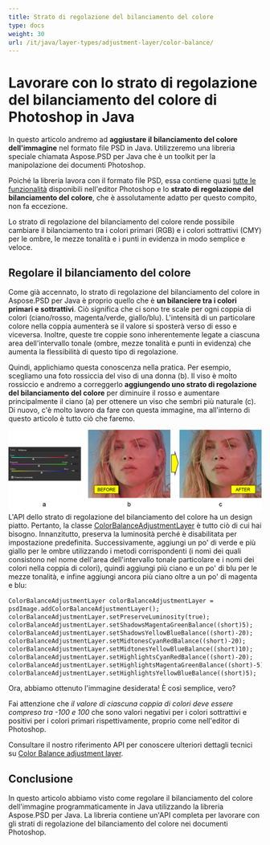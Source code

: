 ```yaml
---
title: Strato di regolazione del bilanciamento del colore
type: docs
weight: 30
url: /it/java/layer-types/adjustment-layer/color-balance/
---
```


# Lavorare con lo strato di regolazione del bilanciamento del colore di Photoshop in Java

In questo articolo andremo ad **aggiustare il bilanciamento del colore dell'immagine** nel formato file PSD in Java. Utilizzeremo una libreria speciale chiamata Aspose.PSD per Java che è un toolkit per la manipolazione dei documenti Photoshop.

Poiché la libreria lavora con il formato file PSD, essa contiene quasi [tutte le funzionalità](https://docs.aspose.com/psd/java/features/) disponibili nell'editor Photoshop e lo **strato di regolazione del bilanciamento del colore**, che è assolutamente adatto per questo compito, non fa eccezione.

Lo strato di regolazione del bilanciamento del colore rende possibile cambiare il bilanciamento tra i colori primari (RGB) e i colori sottrattivi (CMY) per le ombre, le mezze tonalità e i punti in evidenza in modo semplice e veloce.

## Regolare il bilanciamento del colore

Come già accennato, lo strato di regolazione del bilanciamento del colore in Aspose.PSD per Java è proprio quello che è **un bilanciere tra i colori primari e sottrattivi**. Ciò significa che ci sono tre scale per ogni coppia di colori (ciano/rosso, magenta/verde, giallo/blu). L'intensità di un particolare colore nella coppia aumenterà se il valore si sposterà verso di esso e viceversa. Inoltre, queste tre coppie sono inherentemente legate a ciascuna area dell'intervallo tonale (ombre, mezze tonalità e punti in evidenza) che aumenta la flessibilità di questo tipo di regolazione.

Quindi, applichiamo questa conoscenza nella pratica. Per esempio, scegliamo una foto rossiccia del viso di una donna (b). Il viso è molto rossiccio e andremo a correggerlo **aggiungendo uno strato di regolazione del bilanciamento del colore** per diminuire il rosso e aumentare principalmente il ciano (a) per ottenere un viso che sembri più naturale (c). Di nuovo, c'è molto lavoro da fare con questa immagine, ma all'interno di questo articolo è tutto ciò che faremo.

![Esempio di strato di regolazione del bilanciamento del colore](color-balance-adjustment-layer-example-figure-1.png) L'API dello strato di regolazione del bilanciamento del colore ha un design piatto. Pertanto, la classe [ColorBalanceAdjustmentLayer](https://reference.aspose.com/psd/java/com.aspose.psd.fileformats.psd.layers.adjustmentlayers/colorbalanceadjustmentlayer) è tutto ciò di cui hai bisogno. Innanzitutto, preserva la luminosità perché è disabilitata per impostazione predefinita. Successivamente, aggiungi un po' di verde e più giallo per le ombre utilizzando i metodi corrispondenti (i nomi dei quali consistono nel nome dell'area dell'intervallo tonale particolare e i nomi dei colori nella coppia di colori), quindi aggiungi più ciano e un po' di blu per le mezze tonalità, e infine aggiungi ancora più ciano oltre a un po' di magenta e blu:

    ColorBalanceAdjustmentLayer colorBalanceAdjustmentLayer = psdImage.addColorBalanceAdjustmentLayer();
    colorBalanceAdjustmentLayer.setPreserveLuminosity(true);
    colorBalanceAdjustmentLayer.setShadowsMagentaGreenBalance((short)5);
    colorBalanceAdjustmentLayer.setShadowsYellowBlueBalance((short)-20);
    colorBalanceAdjustmentLayer.setMidtonesCyanRedBalance((short)-20);
    colorBalanceAdjustmentLayer.setMidtonesYellowBlueBalance((short)10);
    colorBalanceAdjustmentLayer.setHighlightsCyanRedBalance((short)-20);
    colorBalanceAdjustmentLayer.setHighlightsMagentaGreenBalance((short)-5);
    colorBalanceAdjustmentLayer.setHighlightsYellowBlueBalance((short)5);

Ora, abbiamo ottenuto l'immagine desiderata! È così semplice, vero?

Fai attenzione che _il valore di ciascuna coppia di colori deve essere compreso tra -100 e 100_ che sono valori negativi per i colori sottrattivi e positivi per i colori primari rispettivamente, proprio come nell'editor di Photoshop.

Consultare il nostro riferimento API per conoscere ulteriori dettagli tecnici su [Color Balance adjustment layer](https://reference.aspose.com/psd/java/com.aspose.psd.fileformats.psd.layers.adjustmentlayers/colorbalanceadjustmentlayer).

## Conclusione

In questo articolo abbiamo visto come regolare il bilanciamento del colore dell'immagine programmaticamente in Java utilizzando la libreria Aspose.PSD per Java. La libreria contiene un'API completa per lavorare con gli strati di regolazione del bilanciamento del colore nei documenti Photoshop.
